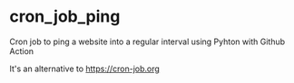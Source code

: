 # cron_job_ping
Cron job to ping a website into a regular interval using Pyhton with Github Action

It's an alternative to https://cron-job.org
